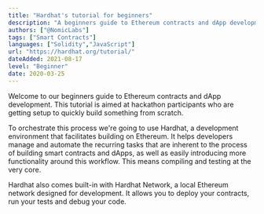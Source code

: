 ```yaml
---
title: "Hardhat's tutorial for beginners"
description: "A beginners guide to Ethereum contracts and dApp development"
authors: ["@NomicLabs"]
tags: ["Smart Contracts"]
languages: ["Solidity","JavaScript"]
url: "https://hardhat.org/tutorial/"
dateAdded: 2021-08-17
level: "Beginner"
date: 2020-03-25
---
```


Welcome to our beginners guide to Ethereum contracts and dApp development. This tutorial is aimed at hackathon participants who are getting setup to quickly build something from scratch.

To orchestrate this process we're going to use Hardhat, a development environment that facilitates building on Ethereum. It helps developers manage and automate the recurring tasks that are inherent to the process of building smart contracts and dApps, as well as easily introducing more functionality around this workflow. This means compiling and testing at the very core.

Hardhat also comes built-in with Hardhat Network, a local Ethereum network designed for development. It allows you to deploy your contracts, run your tests and debug your code.